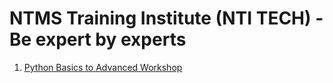 # NTMS Training Institute (NTI TECH) - Be expert by experts

1) [Python Basics to Advanced Workshop](/python.html)
